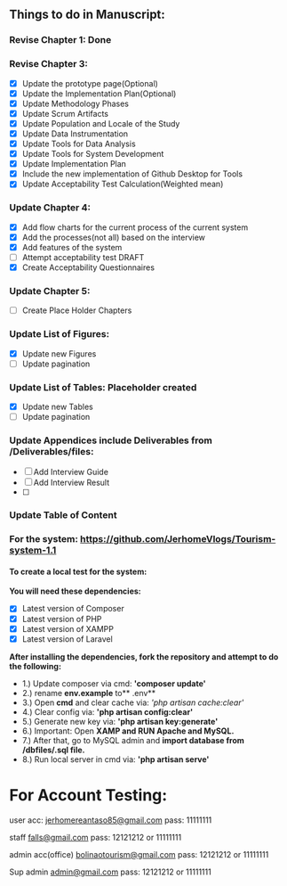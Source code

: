 ## Things to do in Manuscript:
### Revise Chapter 1: Done
### Revise Chapter 3:
- [x] Update the prototype page(Optional)
- [x] Update the Implementation Plan(Optional)
- [x] Update Methodology Phases
- [x] Update Scrum Artifacts
- [x] Update Population and Locale of the Study
- [x] Update Data Instrumentation
- [x] Update Tools for Data Analysis
- [x] Update Tools for System Development
- [x] Update Implementation Plan
- [x] Include the new implementation of Github Desktop for Tools
- [x] Update Acceptability Test Calculation(Weighted mean)
### Update Chapter 4:
- [x] Add flow charts for the current process of the current system
- [x] Add the processes(not all) based on the interview 
- [x] Add features of the system 
- [ ] Attempt acceptability test DRAFT
- [x] Create Acceptability Questionnaires
### Update Chapter 5:
- [ ] Create Place Holder Chapters
### Update List of Figures:
- [x] Update new Figures
- [ ] Update pagination
### Update List of Tables: Placeholder created
- [x] Update new Tables
- [ ] Update pagination
### Update Appendices include Deliverables from /Deliverables/files:
- [ ] Add Interview Guide
- [ ] Add Interview Result
- [ ] 
### Update Table of Content

### For the system: https://github.com/JerhomeVlogs/Tourism-system-1.1
#### To create a local test for the system:
**You will need these dependencies:**
- [x] Latest version of Composer
- [x] Latest version of PHP
- [x] Latest version of XAMPP
- [x] Latest version of Laravel

**After installing the dependencies, fork the repository and attempt to do the following:**
- 1.) Update composer via cmd: **'composer update'**
- 2.) rename **env.example** to** .env**
- 3.) Open **cmd** and clear cache via: *'php artisan cache:clear'*
- 4.) Clear config via: **'php artisan config:clear'**
- 5.) Generate new key via: **'php artisan key:generate'**
- 6.) Important: Open **XAMP and RUN Apache and MySQL.**
- 7.) After that, go to MySQL admin and **import database from /dbfiles/.sql file.**
- 8.) Run local server in cmd via: **'php artisan serve'**



# For Account Testing:
user acc:
jerhomereantaso85@gmail.com
pass: 11111111

staff
falls@gmail.com
pass: 12121212 or 11111111

admin acc(office)
bolinaotourism@gmail.com
pass: 12121212 or 11111111

Sup admin
admin@gmail.com
pass: 12121212 or 11111111